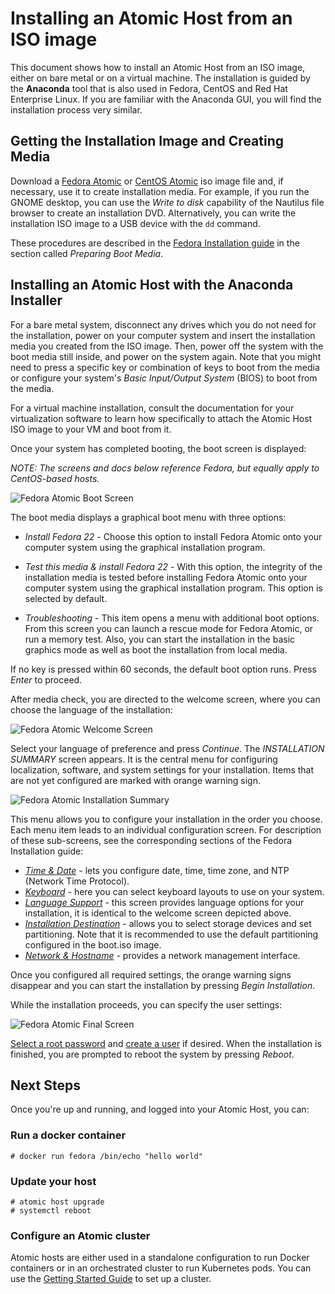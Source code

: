 Installing an Atomic Host from an ISO image
===========================================

This document shows how to install an Atomic Host from an ISO image, either on bare metal or on a virtual machine. The installation is guided by the **Anaconda** tool that is also used in Fedora, CentOS and Red Hat Enterprise Linux. If you are familiar with the Anaconda GUI, you will find the installation process very similar.

## Getting the Installation Image and Creating Media

Download a [Fedora Atomic](http://download.fedoraproject.org/pub/fedora/linux/releases/22/Cloud_Atomic/x86_64/iso/Fedora-Cloud_Atomic-x86_64-22.iso) or [CentOS Atomic](http://cloud.centos.org/centos/7/atomic/images/CentOS-Atomic-Host-7-Installer.iso) iso image file and, if necessary, use it to create installation media. For example, if you run the GNOME desktop, you can use the *Write to disk* capability of the Nautilus file browser to create an installation DVD. Alternatively, you can write the installation ISO image to a USB device with the `dd` command.

These procedures are described in the [Fedora Installation guide](https://docs.fedoraproject.org/en-US/Fedora/22/html/Installation_Guide/sect-preparing-boot-media.html) in the section called *Preparing Boot Media*. 

## Installing an Atomic Host with the Anaconda Installer

For a bare metal system, disconnect any drives which you do not need for the installation, power on your computer system and insert the installation media you created from the ISO image. Then, power off the system with the boot media still inside, and power on the system again. Note that you might need to press a specific key or combination of keys to boot from the media or configure your system's *Basic Input/Output System* (BIOS) to boot from the media.

For a virtual machine installation, consult the documentation for your virtualization software to learn how specifically to attach the Atomic Host ISO image to your VM and boot from it.

Once your system has completed booting, the boot screen is displayed: 

*NOTE: The screens and docs below reference Fedora, but equally apply to CentOS-based hosts.*

![Fedora Atomic Boot Screen](boot_screen1.png "Fedora Atomic Boot Screen")

The boot media displays a graphical boot menu with three options:

- *Install Fedora 22* - Choose this option to install Fedora Atomic onto your computer system using the graphical installation program. 

- *Test this media & install Fedora 22* -  With this option, the integrity of the installation media is tested before installing Fedora Atomic onto your computer system using the graphical installation program. This option is selected by default.

- *Troubleshooting* - This item opens a menu with additional boot options. From this screen you can launch a rescue mode for Fedora Atomic, or run a memory test. Also, you can start the installation in the basic graphics mode as well as boot the installation from local media.

If no key is pressed within 60 seconds, the default boot option runs. Press *Enter* to proceed. 

After media check, you are directed to the welcome screen, where you can choose the language of the installation:

![Fedora Atomic Welcome Screen](welcome_screen1.png "Fedora Atomic Welcome Screen")

Select your language of preference and press *Continue*. The *INSTALLATION SUMMARY* screen appears. It is the central menu for configuring localization, software, and system settings for your installation. Items that are not yet configured are marked with orange warning sign. 

![Fedora Atomic Installation Summary](installation_summary1.png "Fedora Atomic Installation Summary")

This menu allows you to configure your installation in the order you choose. Each menu item leads to an individual configuration screen. For description of these sub-screens, see the corresponding sections of the Fedora Installation guide:

- [*Time & Date*](https://docs.fedoraproject.org/en-US/Fedora/22/html/Installation_Guide/sect-installation-gui-date-and-time.html) - lets you configure date, time, time zone, and NTP (Network Time Protocol).
- [*Keyboard*](https://docs.fedoraproject.org/en-US/Fedora/22/html/Installation_Guide/sect-installation-gui-keyboard-layout.html) - here you can select keyboard layouts to use on your system.
- [*Language Support*](https://docs.fedoraproject.org/en-US/Fedora/22/html/Installation_Guide/sect-installation-gui-language-support.html) - this screen provides language options for your installation, it is identical to the welcome screen depicted above.
- [*Installation Destination*](https://docs.fedoraproject.org/en-US/Fedora/22/html/Installation_Guide/sect-installation-gui-storage-partitioning.html) - allows you to select storage devices and set partitioning. Note that it is recommended to use the default partitioning configured in the boot.iso image.
- [*Network & Hostname*](https://docs.fedoraproject.org/en-US/Fedora/22/html/Installation_Guide/sect-installation-gui-network-configuration.html) - provides a network management interface.

Once you configured all required settings, the orange warning signs disappear and you can start the installation by pressing *Begin Installation*.

While the installation proceeds, you can specify the user settings:

![Fedora Atomic Final Screen](final_screen1.png "Fedora Atomic Final Screen")

[Select a root password](https://docs.fedoraproject.org/en-US/Fedora/22/html/Installation_Guide/sect-installation-gui-root-password.html) and [create a user](https://docs.fedoraproject.org/en-US/Fedora/22/html/Installation_Guide/sect-installation-gui-create-user.html) if desired. When the installation is finished, you are prompted to reboot the system by pressing *Reboot*.

## Next Steps

Once you're up and running, and logged into your Atomic Host, you can:

### Run a docker container

```
# docker run fedora /bin/echo "hello world"
```

### Update your host

```
# atomic host upgrade
# systemctl reboot
```

### Configure an Atomic cluster

Atomic hosts are either used in a standalone configuration to run Docker containers or in an orchestrated cluster to run Kubernetes pods. You can use the [Getting Started Guide](/docs/gettingstarted) to set up a cluster.




